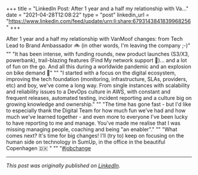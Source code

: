 +++
title = "LinkedIn Post: After 1 year and a half my relationship with Va..."
date = "2021-04-28T12:08:22"
type = "post"
linkedin_url = "https://www.linkedin.com/feed/update/urn:li:share:6793143841839968256"
+++

After 1 year and a half my relationship with VanMoof changes: from Tech Lead to Brand Ambassador 🚲 (in other words, I'm leaving the company ;-)"
""
"It has been intense, with funding rounds, new product launches (S3/X3, powerbank), trail-blazing features (Find My network support 🍏)... and a lot of fun on the go. And all this during a worldwide pandemic and an explosion on bike demand 🤯"
""
"I started with a focus on the digital ecosystem, improving the tech foundation (monitoring, infrastructure, SLAs, providers, etc) and boy, we've come a long way. From single instances with scalability and reliability issues to a DevOps culture in AWS, with constant and frequent releases, automated testing, incident reporting and a culture big on growing knowledge and ownership."
""
"The time has gone fast - but I'd like to especially thank the Digital Team for how much fun we've had and how much we've learned together - and even more to everyone I've been lucky to have reporting to me and manage. You've made me realise that I was missing managing people, coaching and being "an enabler"."
""
"What comes next? It's time for big changes! I'll (try to) keep on focusing on the human side on technology in SumUp, in the office in the beautiful Copenhagen 🇩🇰 "
""
"[#jobchange](https://www.linkedin.com/feed/hashtag/jobchange)

---

*This post was originally published on [LinkedIn](https://www.linkedin.com/in/adrianmoreno/recent-activity/all/).*